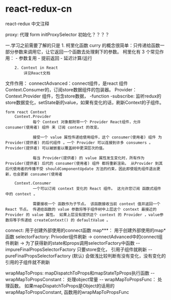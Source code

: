 # react-redux-cn
react-redux 中文注释


proxy: 代理   form initProxySelector   初始化？？？？

一.学习之前需要了解的只是
        1. 柯里化函数
            curry 的概念很简单：只传递给函数一部分参数来调用它，让它返回一个函数去处理剩下的参数。
            柯里化有 3 个常见作用：
                - 参数复用
                - 提前返回
                - 延迟计算/运行

        2. Context in React
            详见React文档


文件作用：
connectAdvanced：connect组件，是react 组件Context.Consumer的，订阅store数据组件的包装器。
Provider：Context.Provider 组件，包含store数据，
    -function
        -subscribe: 监听redux的store数据变化，setState新的value，如果有变化的话，刷新Context的子组件。

    form react Context
        Context.Provider
                每个 Context 对象都附带一个 Provider React组件，允许 consumer(使用者) 组件 来 订阅 context 的改变。

                接受一个 value 属性传递给使用组件，这个 consumer(使用者) 组件 为 Provider(提供者) 的后代组件 。一个 Provider 可以连接到许多 consumers 。Provider(提供者) 可以被嵌套以覆盖树中更深层次的值。

                每当 Provider(提供者) 的 value 属性发生变化时，所有作为 Provider(提供者) 后代的 consumer(使用者) 组件 都将重新渲染。 从Provider 到其后代使用者的传播不受 shouldComponentUpdate 方法的约束，因此即使祖先组件退出更新，也会更新 consumer(使用者

        Context.Consumer
                一个可以订阅 context 变化的 React 组件。 这允许您订阅 函数式组件 中的 context 。

                需要接收一个 函数作为子节点。 该函数接收当前 context 值并返回一个 React 节点。 传递给函数的 value 参数将等于组件树中上层这个 context 最接近的 Provider 的 value 属性。 如果上层没有提供这个 context 的 Provider ，value参数将等于传递给 createContext() 的 defaultValue 。


connect: 用于创建外部使用的connect函数
map***： 用于创建外部使用的map*函数
selectorFactory:   Privoder组件刷新  ->  connectAdvanced中的connect组件刷新 ->  为了获得新的state和props调用selectorFactory中函数
    -- impureFinalPropsSelectorFactory  只要store变化， 引用子组件就刷新
    -- pureFinalPropsSelectorFactory (默认)  会做浅比较判断有没有变化，没有变化的引用的子组件就不刷新

wrapMapToProps: mapDispatchToProps和mapStateTpProps执行函数
    -- wrapMapToPropsConstant： 处理object常量
    -- wrapMapToPropsFunc： 处理函数。
    如果mapDispatchToProps是Object的话用的wrapMapToPropsConstant, 函数用的wrapMapToPropsFunc